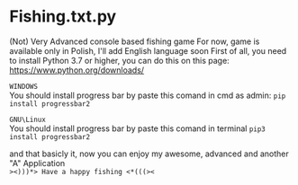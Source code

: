 # Fishing.txt.py
(Not) Very Advanced console based fishing game
For now, game is available only in Polish, I'll add English language soon
First of all, you need to install Python 3.7 or higher, you can do this on this page: https://www.python.org/downloads/ 
  
```WINDOWS```   
You should install progress bar by paste this comand in cmd as admin: `pip install progressbar2` 
  
```GNU\Linux```  
You should install progress bar by paste this comand in terminal `pip3 install progressbar2`

and that basicly it, now you can enjoy my awesome, advanced and another "A" Application  
`><)))*> Have a happy fishing <*(((><`
